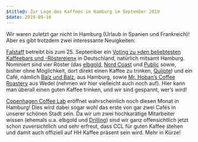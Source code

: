 ```yaml
---
$title@: Zur Lage des Kaffees in Hamburg im September 2019
$date: 2019-09-18
---
```


Wir waren zuletzt gar nicht in Hamburg (Urlaub in Spanien und Frankreich)! Aber es gibt trotzdem zwei interessante Neuigkeiten:

[Falstaff](https://www.falstaff.de/) betreibt bis zum 25. September ein [Voting zu »den beliebtesten Kaffeebars und -Röstereien«](https://www.falstaff.de/nd/voting-die-beliebtesten-kaffeebars-und-roestereien/) in Deutschland, natürlich mitsamt Hamburg. Nominiert sind vier Röster (das [elbgold]([url('/content/roasters/elbgold.md')]), [Nord Coast]([url('/content/roasters/nord-coast.md')]) und [Public]([url('/content/roasters/public.md')]) sowie, bisher ohne Möglichkeit, dort direkt einen Kaffee zu trinken, [Quijote](https://www.quijote-kaffee.de/)) und ein Café, nämlich [Balz und Balz]([url('/content/cafes/balz-und-balz.md')]), aus Hamburg, sowie [Mr. Hoban’s Coffee Roastery](https://www.mrhoban-roastery.com/) aus Wedel (nehmen wir hier vielleicht auch noch auf). Hier kann man überall einen guten Kaffee trinken, und wir sind gespannt, wer’s wird!

[Copenhagen Coffee Lab](http://copenhagencoffeelab.com/) eröffnet wahrscheinlich noch diesen Monat in Hamburg! Dies wird dabei sogar wohl das erste von gar zwei Cafés in unserer schönen Stadt sein. Da wir um zwei hochkarätige Mitarbeiter wissen (ehemals u.a. elbgold und [Drilling]([url('/content/cafes/drilling.md')])) sind wir ganz offensichtlich jetzt schon zuversichtlich und sehr erfreut, dass CCL für guten Kaffee stehen und damit auch offiziell auf HH Kaffee präsent sein wird. Mehr in Kürze!